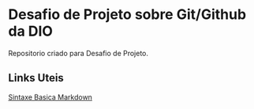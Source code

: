 # Desafio de Projeto sobre Git/Github da DIO
Repositorio criado para Desafio de Projeto.

## Links Uteis
[Sintaxe Basica Markdown](https://www.markdownguide.org/basic-syntax/)

